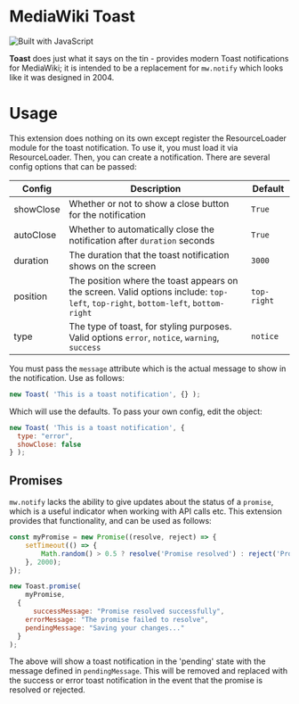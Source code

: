 # MediaWiki Toast
![Built with JavaScript](https://img.shields.io/badge/Built%20with-JavaScript-red?style=for-the-badge&logo=javascript)

**Toast** does just what it says on the tin - provides modern Toast notifications for MediaWiki; it is intended to be a replacement for `mw.notify` which looks like it was designed in 2004.

# Usage

This extension does nothing on its own except register the ResourceLoader module for the toast notification. To use it, you must load it via ResourceLoader. Then, you can create a notification. There are several config options that can be passed:

| Config    | Description                                                                                                                       | Default     |
| --------- | --------------------------------------------------------------------------------------------------------------------------------- | ----------- |
| showClose | Whether or not to show a close button for the notification                                                                        | `True`      |
| autoClose | Whether to automatically close the notification after `duration` seconds                                                          | `True`      |
| duration  | The duration that the toast notification shows on the screen                                                                      | `3000`      |
| position  | The position where the toast appears on the screen. Valid options include: `top-left`, `top-right`, `bottom-left`, `bottom-right` | `top-right` |
| type      | The type of toast, for styling purposes. Valid options `error`, `notice`, `warning`, `success`                                    | `notice`    |

You must pass the `message` attribute which is the actual message to show in the notification. Use as follows:
```js
new Toast( 'This is a toast notification', {} );
```

Which will use the defaults. To pass your own config, edit the object:
```js
new Toast( 'This is a toast notification', {
  type: "error",
  showClose: false
} );
```

## Promises
`mw.notify` lacks the ability to give updates about the status of a `promise`, which is a useful indicator when working with API calls etc.
This extension provides that functionality, and can be used as follows:
```js
const myPromise = new Promise((resolve, reject) => {
    setTimeout(() => {
        Math.random() > 0.5 ? resolve('Promise resolved') : reject('Promise failed');
    }, 2000);
});

new Toast.promise(
	myPromise,
  {
	  successMessage: "Promise resolved successfully",
    errorMessage: "The promise failed to resolve",
    pendingMessage: "Saving your changes..."
  }
);
```
The above will show a toast notification in the 'pending' state with the message defined in `pendingMessage`. This will be removed
and replaced with the success or error toast notification in the event that the promise is resolved or rejected.
